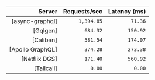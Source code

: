 <!-- PERFORMANCE_RESULTS_START -->

| Server | Requests/sec | Latency (ms) |
|--------:|--------------:|--------------:|
| [async-graphql] | `1,394.85` | `71.36` |
| [Gqlgen] | `684.32` | `150.92` |
| [Caliban] | `581.54` | `174.07` |
| [Apollo GraphQL] | `374.28` | `273.38` |
| [Netflix DGS] | `171.40` | `560.92` |
| [Tailcall] | `0.00` | `0.00` |

<!-- PERFORMANCE_RESULTS_END -->

